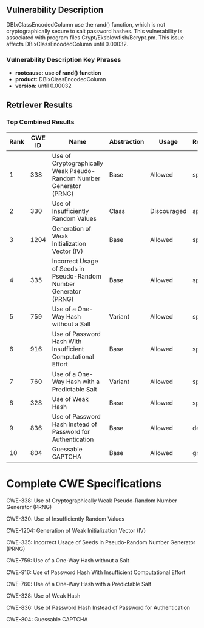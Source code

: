 ## Vulnerability Description
DBIxClassEncodedColumn use the rand() function, which is not cryptographically secure to salt password hashes. This vulnerability is associated with program files Crypt/Eksblowfish/Bcrypt.pm. This issue affects DBIxClassEncodedColumn until 0.00032.

### Vulnerability Description Key Phrases
- **rootcause:** **use of rand() function**
- **product:** DBIxClassEncodedColumn
- **version:** until 0.00032

## Retriever Results

### Top Combined Results

| Rank | CWE ID | Name | Abstraction | Usage  | Retrievers | Individual Scores |
|------|--------|------|-------------|-------|------------|-------------------|
| 1 | 338 | Use of Cryptographically Weak Pseudo-Random Number Generator (PRNG) | Base | Allowed | sparse | 0.220 |
| 2 | 330 | Use of Insufficiently Random Values | Class | Discouraged | sparse | 0.199 |
| 3 | 1204 | Generation of Weak Initialization Vector (IV) | Base | Allowed | sparse | 0.180 |
| 4 | 335 | Incorrect Usage of Seeds in Pseudo-Random Number Generator (PRNG) | Base | Allowed | sparse | 0.174 |
| 5 | 759 | Use of a One-Way Hash without a Salt | Variant | Allowed | sparse | 0.172 |
| 6 | 916 | Use of Password Hash With Insufficient Computational Effort | Base | Allowed | sparse | 0.163 |
| 7 | 760 | Use of a One-Way Hash with a Predictable Salt | Variant | Allowed | sparse | 0.158 |
| 8 | 328 | Use of Weak Hash | Base | Allowed | sparse | 0.158 |
| 9 | 836 | Use of Password Hash Instead of Password for Authentication | Base | Allowed | dense | 0.545 |
| 10 | 804 | Guessable CAPTCHA | Base | Allowed | graph | 0.002 |



# Complete CWE Specifications

CWE-338: Use of Cryptographically Weak Pseudo-Random Number Generator (PRNG)

CWE-330: Use of Insufficiently Random Values

CWE-1204: Generation of Weak Initialization Vector (IV)

CWE-335: Incorrect Usage of Seeds in Pseudo-Random Number Generator (PRNG)

CWE-759: Use of a One-Way Hash without a Salt

CWE-916: Use of Password Hash With Insufficient Computational Effort

CWE-760: Use of a One-Way Hash with a Predictable Salt

CWE-328: Use of Weak Hash

CWE-836: Use of Password Hash Instead of Password for Authentication

CWE-804: Guessable CAPTCHA